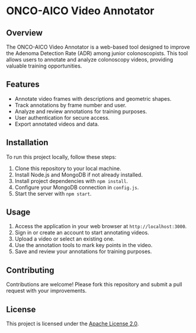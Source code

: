 # ONCO-AICO Video Annotator

## Overview

The ONCO-AICO Video Annotator is a web-based tool designed to improve the Adenoma Detection Rate (ADR) among junior colonoscopists. This tool allows users to annotate and analyze colonoscopy videos, providing valuable training opportunities.

## Features

- Annotate video frames with descriptions and geometric shapes.
- Track annotations by frame number and user.
- Analyze and review annotations for training purposes.
- User authentication for secure access.
- Export annotated videos and data.

## Installation

To run this project locally, follow these steps:

1. Clone this repository to your local machine.
2. Install Node.js and MongoDB if not already installed.
3. Install project dependencies with `npm install`.
4. Configure your MongoDB connection in `config.js`.
5. Start the server with `npm start`.

## Usage

1. Access the application in your web browser at `http://localhost:3000`.
2. Sign in or create an account to start annotating videos.
3. Upload a video or select an existing one.
4. Use the annotation tools to mark key points in the video.
5. Save and review your annotations for training purposes.

## Contributing

Contributions are welcome! Please fork this repository and submit a pull request with your improvements.

## License

This project is licensed under the [Apache License 2.0](LICENSE).
